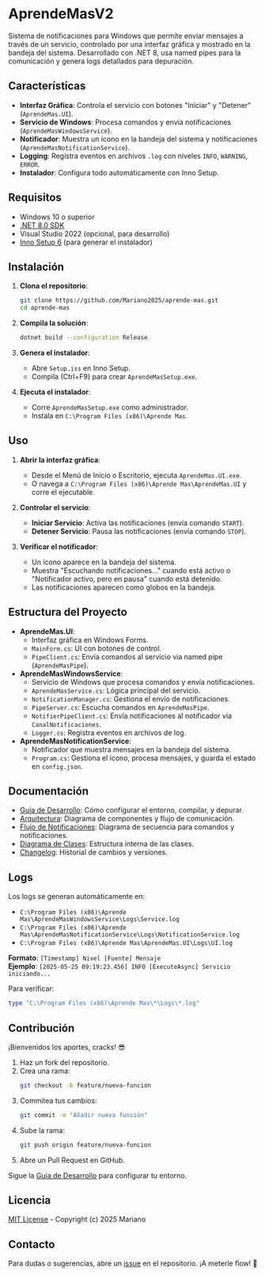 # AprendeMasV2

Sistema de notificaciones para Windows que permite enviar mensajes a través de un servicio, controlado por una interfaz gráfica y mostrado en la bandeja del sistema. Desarrollado con .NET 8, usa named pipes para la comunicación y genera logs detallados para depuración.

## Características

- **Interfaz Gráfica**: Controla el servicio con botones "Iniciar" y "Detener" (`AprendeMas.UI`).
- **Servicio de Windows**: Procesa comandos y envía notificaciones (`AprendeMasWindowsService`).
- **Notificador**: Muestra un ícono en la bandeja del sistema y notificaciones (`AprendeMasNotificationService`).
- **Logging**: Registra eventos en archivos `.log` con niveles `INFO`, `WARNING`, `ERROR`.
- **Instalador**: Configura todo automáticamente con Inno Setup.

## Requisitos

- Windows 10 o superior
- [.NET 8.0 SDK](https://dotnet.microsoft.com/download/dotnet/8.0)
- Visual Studio 2022 (opcional, para desarrollo)
- [Inno Setup 6](https://jrsoftware.org/isinfo.php) (para generar el instalador)

## Instalación

1. **Clona el repositorio**:
   ```bash
   git clone https://github.com/Mariano2025/aprende-mas.git
   cd aprende-mas
   ```

2. **Compila la solución**:
   ```bash
   dotnet build --configuration Release
   ```

3. **Genera el instalador**:
   - Abre `Setup.iss` en Inno Setup.
   - Compila (Ctrl+F9) para crear `AprendeMasSetup.exe`.

4. **Ejecuta el instalador**:
   - Corre `AprendeMasSetup.exe` como administrador.
   - Instala en `C:\Program Files (x86)\Aprende Mas`.

## Uso

1. **Abrir la interfaz gráfica**:
   - Desde el Menú de Inicio o Escritorio, ejecuta `AprendeMas.UI.exe`.
   - O navega a `C:\Program Files (x86)\Aprende Mas\AprendeMas.UI` y corre el ejecutable.

2. **Controlar el servicio**:
   - **Iniciar Servicio**: Activa las notificaciones (envía comando `START`).
   - **Detener Servicio**: Pausa las notificaciones (envía comando `STOP`).

3. **Verificar el notificador**:
   - Un ícono aparece en la bandeja del sistema.
   - Muestra "Escuchando notificaciones..." cuando está activo o "Notificador activo, pero en pausa" cuando está detenido.
   - Las notificaciones aparecen como globos en la bandeja.

## Estructura del Proyecto

- **AprendeMas.UI**:
  - Interfaz gráfica en Windows Forms.
  - `MainForm.cs`: UI con botones de control.
  - `PipeClient.cs`: Envía comandos al servicio via named pipe (`AprendeMasPipe`).
- **AprendeMasWindowsService**:
  - Servicio de Windows que procesa comandos y envía notificaciones.
  - `AprendeMasService.cs`: Lógica principal del servicio.
  - `NotificationManager.cs`: Gestiona el envío de notificaciones.
  - `PipeServer.cs`: Escucha comandos en `AprendeMasPipe`.
  - `NotifierPipeClient.cs`: Envía notificaciones al notificador via `CanalNotificaciones`.
  - `Logger.cs`: Registra eventos en archivos de log.
- **AprendeMasNotificationService**:
  - Notificador que muestra mensajes en la bandeja del sistema.
  - `Program.cs`: Gestiona el ícono, procesa mensajes, y guarda el estado en `config.json`.

## Documentación

- [Guía de Desarrollo](DEVELOPMENT.md): Cómo configurar el entorno, compilar, y depurar.
- [Arquitectura](ARCHITECTURE.md): Diagrama de componentes y flujo de comunicación.
- [Flujo de Notificaciones](SEQUENCE.md): Diagrama de secuencia para comandos y notificaciones.
- [Diagrama de Clases](CLASS_DIAGRAM.md): Estructura interna de las clases.
- [Changelog](CHANGELOG.md): Historial de cambios y versiones.

## Logs

Los logs se generan automáticamente en:
- `C:\Program Files (x86)\Aprende Mas\AprendeMasWindowsService\Logs\Service.log`
- `C:\Program Files (x86)\Aprende Mas\AprendeMasNotificationService\Logs\NotificationService.log`
- `C:\Program Files (x86)\Aprende Mas\AprendeMas.UI\Logs\UI.log`

**Formato**: `[Timestamp] Nivel [Fuente] Mensaje`  
**Ejemplo**: `[2025-05-25 09:19:23.456] INFO [ExecuteAsync] Servicio iniciando...`

Para verificar:
```powershell
type "C:\Program Files (x86)\Aprende Mas\*\Logs\*.log"
```

## Contribución

¡Bienvenidos los aportes, cracks! 😎

1. Haz un fork del repositorio.
2. Crea una rama:
   ```bash
   git checkout -b feature/nueva-funcion
   ```
3. Commitea tus cambios:
   ```bash
   git commit -m "Añadir nueva función"
   ```
4. Sube la rama:
   ```bash
   git push origin feature/nueva-funcion
   ```
5. Abre un Pull Request en GitHub.

Sigue la [Guía de Desarrollo](DEVELOPMENT.md) para configurar tu entorno.

## Licencia

[MIT License](LICENSE) - Copyright (c) 2025 Mariano

## Contacto

Para dudas o sugerencias, abre un [issue](https://github.com/Mariano2025/aprende-mas/issues) en el repositorio. ¡A meterle flow! 🚀